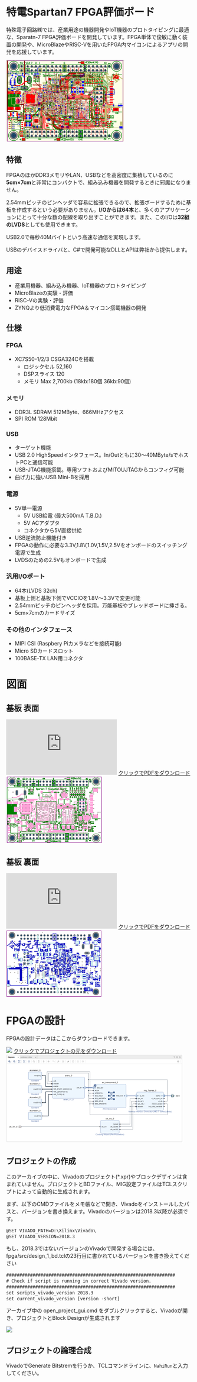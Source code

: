 # 特電Spartan7 FPGA評価ボード
特殊電子回路㈱では、産業用途の機器開発やIoT機器のプロトタイピングに最適な、Sparatn-7 FPGA評価ボードを開発しています。FPGA単体で俊敏に動く装置の開発や、MicroBlazeやRISC-Vを用いたFPGA内マイコンによるアプリの開発を応援しています。

<img src="https://github.com/tokuden/Spartan7/blob/master/img/pcball.png" width="320">

## 特徴
FPGAのほかDDR3メモリやLAN、USBなどを高密度に集積しているのに**5cm×7cm**と非常にコンパクトで、組み込み機器を開発するときに邪魔になりません。

2.54mmピッチのピンヘッダで容易に拡張できるので、拡張ボードするために基板を作成するという必要がありません。**I/Oからは64本**と、多くのアプリケーションにとって十分な数の配線を取り出すことができます。また、このI/Oは**32組のLVDS**としても使用できます。

USB2.0で毎秒40Mバイトという高速な通信を実現します。

USBのデバイスドライバと、C#で開発可能なDLLとAPIは弊社から提供します。

## 用途
- 産業用機器、組み込み機器、IoT機器のプロトタイピング
- MicroBlazeの実験・評価
- RISC-Vの実験・評価
- ZYNQより低消費電力なFPGA＆マイコン搭載機器の開発

## 仕様
### FPGA
- XC7S50-1/2/3 CSGA324Cを搭載
	- ロジックセル 52,160
	- DSPスライス 120
	- メモリ Max 2,700kb (18kb:180個 36kb:90個)

### メモリ
- DDR3L SDRAM 512MByte、666MHzアクセス
- SPI ROM 128Mbit

### USB
- ターゲット機能
- USB 2.0 HighSpeedインタフェース。In/Outともに30～40MByte/sでホストPCと通信可能
- USB-JTAG機能搭載。専用ソフトおよびMITOUJTAGからコンフィグ可能
- 曲げ力に強いUSB Mini-Bを採用

### 電源

- 5V単一電源
	- 5V USB給電 (最大500mA T.B.D.)
	- 5V ACアダプタ
	- コネクタから5V直接供給
- USB逆流防止機能付き
- FPGAの動作に必要な3.3V,1.8V,1.0V,1.5V,2.5Vをオンボードのスイッチング電源で生成
- LVDSのための2.5Vもオンボードで生成

### 汎用I/Oポート

- 64本(LVDS 32ch)
- 基板上側と基板下側でVCCIOを1.8V～3.3Vで変更可能
- 2.54mmピッチのピンヘッダを採用。万能基板やブレッドボードに挿さる。
- 5cm×7cmのカードサイズ

### その他のインタフェース

- MIPI CSI (Raspbery Piカメラなどを接続可能)
- Micro SDカードスロット
- 100BASE-TX LAN用コネクタ

# 図面
## 基板 表面

![](https://github.com/tokuden/Spartan7/blob/master/pcb/TOP.pdf)
<a href="https://github.com/tokuden/Spartan7/blob/master/pcb/TOP.pdf">クリックでPDFをダウンロード<br><img src="https://github.com/tokuden/Spartan7/blob/master/img/pcbtop.png"></a>

## 基板 裏面

![](https://github.com/tokuden/Spartan7/blob/master/pcb/BOT.pdf)
<a href="https://github.com/tokuden/Spartan7/blob/master/pcb/BOT.pdf">クリックでPDFをダウンロード<br><img src="https://github.com/tokuden/Spartan7/blob/master/img/pcbbot.png"></a>

# FPGAの設計

FPGAの設計データはここからダウンロードできます。

![](https://github.com/tokuden/Spartan7/fpga)
<a href="https://github.com/tokuden/Spartan7/fpga">クリックでプロジェクトの元をダウンロード<br><img src="https://github.com/tokuden/Spartan7/blob/master/img/fpga_design.png"></a>

## プロジェクトの作成
このアーカイブの中に、Vivadoのプロジェクト(*.xpr)やブロックデザインは含まれていません。プロジェクトとBDファイル、MIG設定ファイルはTCLスクリプトによって自動的に生成されます。

まず、以下のCMDファイルをメモ帳などで開き、Vivadoをインストールしたパスと、バージョンを書き換えます。Vivadoのバージョンは2018.3以降が必須です。

```SEGGINGS.CMD:
@SET VIVADO_PATH=D:\Xilinx\Vivado\
@SET VIVADO_VERSION=2018.3
```

もし、2018.3ではないバージョンのVivadoで開発する場合には、fpga/src/design_1_bd.tclの23行目に書かれているバージョンを書き換えてください

```
################################################################
# Check if script is running in correct Vivado version.
################################################################
set scripts_vivado_version 2018.3
set current_vivado_version [version -short]
```

アーカイブ中の open_project_gui.cmd をダブルクリックすると、Vivadoが開き、プロジェクトとBlock Designが生成されます

![](https://github.com/tokuden/Spartan7/blob/master/img/howtogenerate.png)

## プロジェクトの論理合成
VivadoでGenerate Bitstremを行うか、TCLコマンドラインに、```NahiRun```と入力してください。
